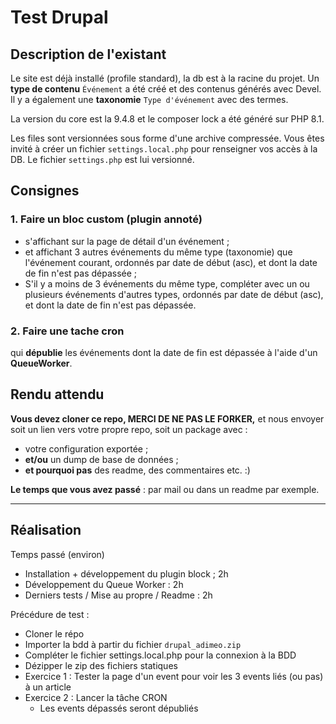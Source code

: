 # Test Drupal

## Description de l'existant
Le site est déjà installé (profile standard), la db est à la racine du projet.
Un **type de contenu** `Événement` a été créé et des contenus générés avec Devel. Il y a également une **taxonomie** `Type d'événement` avec des termes.

La version du core est la 9.4.8 et le composer lock a été généré sur PHP 8.1.

Les files sont versionnées sous forme d'une archive compressée. Vous êtes invité à créer un fichier `settings.local.php` pour renseigner vos accès à la DB. Le fichier `settings.php` est lui versionné.

## Consignes

### 1. Faire un bloc custom (plugin annoté)
* s'affichant sur la page de détail d'un événement ;
* et affichant 3 autres événements du même type (taxonomie) que l'événement courant, ordonnés par date de début (asc), et dont la date de fin n'est pas dépassée ;
* S'il y a moins de 3 événements du même type, compléter avec un ou plusieurs événements d'autres types, ordonnés par date de début (asc), et dont la date de fin n'est pas dépassée.

### 2. Faire une tache cron
qui **dépublie** les événements dont la date de fin est dépassée à l'aide d'un **QueueWorker**.


## Rendu attendu
**Vous devez cloner ce repo, MERCI DE NE PAS LE FORKER,** et nous envoyer soit un lien vers votre propre repo, soit un package avec :

* votre configuration exportée ;
* **et/ou** un dump de base de données ;
* **et pourquoi pas** des readme, des commentaires etc. :)

**Le temps que vous avez passé** : par mail ou dans un readme par exemple.

_____

## Réalisation

Temps passé (environ)
- Installation + développement du plugin block ; 2h
- Développement du Queue Worker : 2h
- Derniers tests / Mise au propre / Readme : 2h

Précédure de test :

* Cloner le répo
* Importer la bdd à partir du fichier `drupal_adimeo.zip`
* Compléter le fichier settings.local.php pour la connexion à la BDD
* Dézipper le zip des fichiers statiques
* Exercice 1 : Tester la page d'un event pour voir les 3 events liés (ou pas) à un article
* Exercice 2 : Lancer la tâche CRON
	* Les events dépassés seront dépubliés


